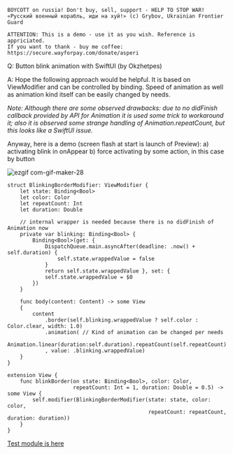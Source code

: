 ```
BOYCOTT on russia! Don't buy, sell, support - HELP TO STOP WAR!
«Русский военный корабль, иди на хуй!» (c) Grybov, Ukrainian Frontier Guard

ATTENTION: This is a demo - use it as you wish. Reference is appriciated.
If you want to thank - buy me coffee: https://secure.wayforpay.com/donate/asperi
```

Q: Button blink animation with SwiftUI (by Okzhetpes)

A: Hope the following approach would be helpful. It is based on ViewModifier and can be controlled by binding. Speed of animation as well as animation kind itself can be easily changed by needs.

*Note: Although there are some observed drawbacks: due to no didFinish callback provided by API for Animation it is used some trick to workaround it; also it is observed some strange handling of Animation.repeatCount, but this looks like a SwiftUI issue.*

Anyway, here is a demo (screen flash at start is launch of Preview): a) activating blink in onAppear b) force activating by some action, in this case by button

![ezgif com-gif-maker-28](https://user-images.githubusercontent.com/62171579/173181253-13ae8501-27d9-4aa8-99bc-bb7f9c8b695a.gif)


    struct BlinkingBorderModifier: ViewModifier {
        let state: Binding<Bool>
        let color: Color
        let repeatCount: Int
        let duration: Double
    
        // internal wrapper is needed because there is no didFinish of Animation now
        private var blinking: Binding<Bool> {
            Binding<Bool>(get: {
                DispatchQueue.main.asyncAfter(deadline: .now() + self.duration) {
                    self.state.wrappedValue = false
                }
                return self.state.wrappedValue }, set: {
                self.state.wrappedValue = $0
            })
        }
        
        func body(content: Content) -> some View
        {
            content
                .border(self.blinking.wrappedValue ? self.color : Color.clear, width: 1.0)
                .animation( // Kind of animation can be changed per needs
                    Animation.linear(duration:self.duration).repeatCount(self.repeatCount)
                , value: .blinking.wrappedValue)
        }
    }
    
    extension View {
        func blinkBorder(on state: Binding<Bool>, color: Color,
                         repeatCount: Int = 1, duration: Double = 0.5) -> some View {
            self.modifier(BlinkingBorderModifier(state: state, color: color,
                                                 repeatCount: repeatCount, duration: duration))
        }
    }
    
[Test module is here](https://github.com/Asperi-Demo/4SwiftUI/blob/master/PlayOn_iOS/PlayOn_iOS/Findings/TestButtonBlinkForcing.swift)
